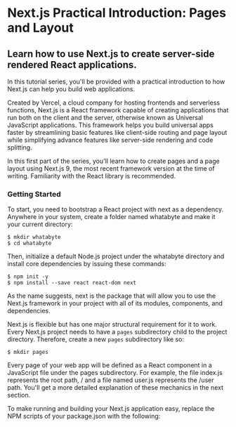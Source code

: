 # Next.js Practical Introduction: Pages and Layout

## Learn how to use Next.js to create server-side rendered React applications.

In this tutorial series, you'll be provided with a practical introduction to how Next.js can help you build web applications.

Created by Vercel, a cloud company for hosting frontends and serverless functions, Next.js is a React framework capable of creating applications that run both on the client and the server, otherwise known as Universal JavaScript applications. This framework helps you build universal apps faster by streamlining basic features like client-side routing and page layout while simplifying advance features like server-side rendering and code splitting.

In this first part of the series, you'll learn how to create pages and a page layout using Next.js 9, the most recent framework version at the time of writing. Familiarity with the React library is recommended.

### Getting Started

To start, you need to bootstrap a React project with next as a dependency. Anywhere in your system, create a folder named whatabyte and make it your current directory:

```
$ mkdir whatabyte
$ cd whatabyte
```

Then, initialize a default Node.js project under the whatabyte directory and install core dependencies by issuing these commands:

```
$ npm init -y
$ npm install --save react react-dom next
```

As the name suggests, next is the package that will allow you to use the Next.js framework in your project with all of its modules, components, and dependencies.

Next.js is flexible but has one major structural requirement for it to work. Every Next.js project needs to have a `pages` subdirectory child to the project directory. Therefore, create a new `pages` subdirectory like so:

```
$ mkdir pages
```

Every page of your web app will be defined as a React component in a JavaScript file under the pages subdirectory. For example, the file index.js represents the root path, / and a file named user.js represents the /user path. You'll get a more detailed explanation of these mechanics in the next section.

To make running and building your Next.js application easy, replace the NPM scripts of your package.json with the following: